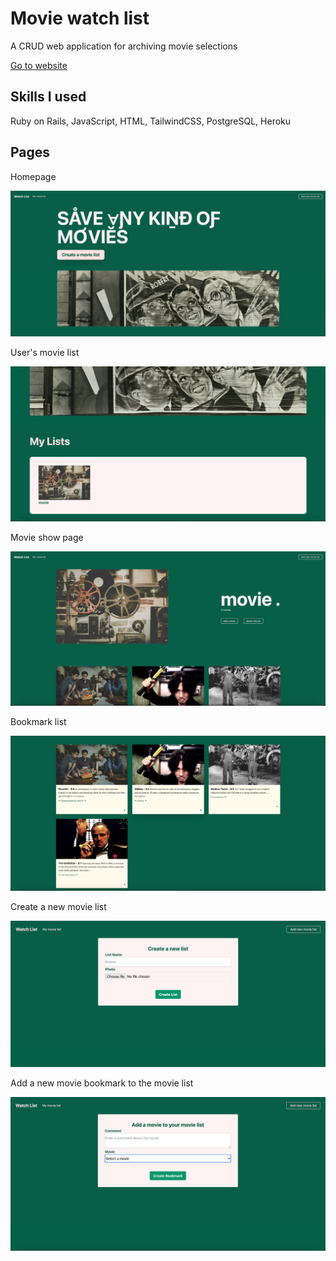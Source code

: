 # Movie watch list

A CRUD web application for archiving movie selections

[Go to website](https://movie-watch-list-app.herokuapp.com)

## Skills I used
Ruby on Rails, JavaScript, HTML, TailwindCSS, PostgreSQL, Heroku

## Pages

Homepage

<img src="movie-1.png">

User's movie list

<img src="movie-2.png">

Movie show page

<img src="movie-3.png">

Bookmark list

<img src="movie-4.png">

Create a new movie list

<img src="movie-6.png">

Add a new movie bookmark to the movie list

<img src="movie-7.png">

